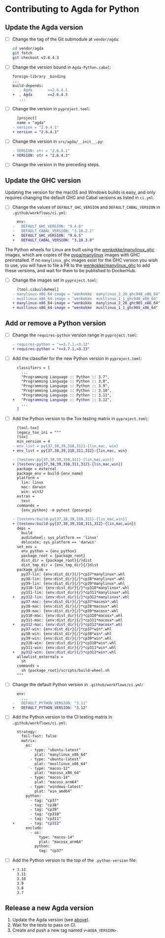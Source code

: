 # Contributing to Agda for Python

## Update the Agda version

- [ ] Change the tag of the Git submodule at `vendor/agda`:

  ```bash
  cd vendor/agda
  git fetch
  git checkout v2.6.4.3
  ```

- [ ] Change the version bound in `Agda-Python.cabal`:

  ```diff
  foreign-library _binding
  ...
  build-depends:
  -  , Agda       ==2.6.4.1
  +  , Agda       ==2.6.4.3
     ...
  ```

- [ ] Change the version in `pyproject.toml`:

  ```diff
    [project]
    name = "agda"
  - version = "2.6.4.1"
  + version = "2.6.4.3"
  ```

- [ ] Change the version in `src/agda/__init__.py`:

  ```diff
  - VERSION: str = "2.6.4.1"
  + VERSION: str = "2.6.4.3"
  ```

- [ ] Change the version in the preceding steps.

## Update the GHC version

Updating the version for the macOS and Windows builds is easy, and only requires changing the default GHC and Cabal versions as listed in `ci.yml`.

- [ ] Change the values of `DEFAULT_GHC_VERSION` and `DEFAULT_CABAL_VERSION` in `.github/workflows/ci.yml`:

  ```diff
    env:
  -   DEFAULT_GHC_VERSION: "9.4.8"
  -   DEFAULT_CABAL_VERSION: "3.10.2.1"
  +   DEFAULT_GHC_VERSION: "9.6.5"
  +   DEFAULT_CABAL_VERSION: "3.10.3.0"
  ```

The Python wheels for Linux are built using the [wenkokke/manylinux_ghc] images, which are copies of the [pypa/manylinux] images with GHC preinstalled.
If no `manylinux_ghc` images exist for the GHC version you wish to use, you will have to file a PR to  the [wenkokke/manylinux_ghc] to add these versions, and wait for them to be published to DockerHub.

- [ ] Change the images set in `pyproject.toml`:

  ```diff
    [tool.cibuildwheel]
  - manylinux-x86_64-image = "wenkokke  manylinux_2_28_ghc948_x86_64"
  - musllinux-x86_64-image = "wenkokke  musllinux_1_1_ghc948_x86_64"
  + manylinux-x86_64-image = "wenkokke  manylinux_2_28_ghc965_x86_64"
  + musllinux-x86_64-image = "wenkokke  musllinux_1_1_ghc965_x86_64"
  ```

## Add or remove a Python version

- [ ] Change the `requires-python` version range in `pyproject.toml`:

  ```diff
  - requires-python = ">=3.7.1,<3.12"
  + requires-python = ">=3.7.1,<3.13"
  ```

- [ ] Add the classifier for the new Python version in `pyproject.toml`:

  ```diff
    classifiers = [
      ...
      "Programming Language :: Python :: 3.7",
      "Programming Language :: Python :: 3.8",
      "Programming Language :: Python :: 3.9",
      "Programming Language :: Python :: 3.10",
      "Programming Language :: Python :: 3.11",
  +   "Programming Language :: Python :: 3.12",
      ...
    ]
  ```

- [ ] Add the Python version to the Tox testing matrix in `pyproject.toml`:

  ```diff
    [tool.tox]
    legacy_tox_ini = """
    [tox]
    min_version = 4
  - env_list = py{37,38,39,310,311}-{lin,mac, win}
  + env_list = py{37,38,39,310,311,312}-{lin,mac, win}
  
  - [testenv:py{37,38,39,310,311}-{lin,mac,win}]
  + [testenv:py{37,38,39,310,311,312}-{lin,mac,win}]
    package = external
    package_env = build-{env_name}
    platform =
      lin: linux
      mac: darwin
      win: win32
    extras =
      test
    commands =
      {env_python} -m pytest {posargs}
    
  - [testenv:build-py{37,38,39,310,311}-{lin,mac,win}]
  + [testenv:build-py{37,38,39,310,311,312}-{lin,mac,win}]
    deps =
      build
      auditwheel; sys_platform == 'linux'
      delocate; sys_platform == 'darwin'
    set_env =
      env_python = {env_python}
      package_root = {package_root}
      dist_dir = {package_root}{/}dist
      dist_tmp_dir = {env_tmp_dir}{/}dist
    package_glob =
      py37-lin: {env:dist_dir}{/}*cp37*manylinux*.whl
      py38-lin: {env:dist_dir}{/}*cp38*manylinux*.whl
      py39-lin: {env:dist_dir}{/}*cp39*manylinux*.whl
      py310-lin: {env:dist_dir}{/}*cp310*manylinux*.whl
      py311-lin: {env:dist_dir}{/}*cp311*manylinux*.whl
  +   py312-lin: {env:dist_dir}{/}*cp312*manylinux*.whl
      py37-mac: {env:dist_dir}{/}*cp37*macosx*.whl
      py38-mac: {env:dist_dir}{/}*cp38*macosx*.whl
      py39-mac: {env:dist_dir}{/}*cp39*macosx*.whl
      py310-mac: {env:dist_dir}{/}*cp310*macosx*.whl
      py311-mac: {env:dist_dir}{/}*cp311*macosx*.whl
  +   py312-mac: {env:dist_dir}{/}*cp312*macosx*.whl
      py37-win: {env:dist_dir}{/}*cp37*win*.whl
      py38-win: {env:dist_dir}{/}*cp38*win*.whl
      py39-win: {env:dist_dir}{/}*cp39*win*.whl
      py310-win: {env:dist_dir}{/}*cp310*win*.whl
      py311-win: {env:dist_dir}{/}*cp311*win*.whl
  +   py312-win: {env:dist_dir}{/}*cp312*win*.whl
    allowlist_externals =
      sh
    commands =
      sh {package_root}/scripts/build-wheel.sh
    """
  ```

- [ ] Change the default Python version in `.github/workflows/ci.yml`:

  ```diff
    env:
      ...
  -   DEFAULT_PYTHON_VERSION: "3.11"
  +   DEFAULT_PYTHON_VERSION: "3.12"
  ```

- [ ] Add the Python version to the CI testing matrix in `.github/workflows/ci.yml`:

  ```diff
    strategy:
      fail-fast: false
      matrix:
        os:
          - type: "ubuntu-latest"
            plat: "manylinux_x86_64"
          - type: "ubuntu-latest"
            plat: "musllinux_x86_64"
          - type: "macos-12"
            plat: "macosx_x86_64"
          - type: "macos-14"
            plat: "macosx_arm64"
          - type: "windows-latest"
            plat: "win_amd64"
        python:
          - tag: "cp37"
          - tag: "cp38"
          - tag: "cp39"
          - tag: "cp310"
          - tag: "cp311"
  +       - tag: "cp312"
        exclude:
          - os:
              type: "macos-14"
              plat: "macosx_arm64"
            python:
              tag: "cp37"
  ```

- [ ] Add the Python version to the top of the `.python-version` file:

  ```diff
  + 3.12
    3.11
    3.10
    3.9
    3.8
    3.7
  ```

## Release a new Agda version

1. Update the Agda version (see [above](#update-the-agda-version)).
2. Wait for the tests to pass on CI.
3. Create and push a new tag named `v<AGDA_VERSION>`.

[wenkokke/manylinux_ghc]: https://github.com/wenkokke/manylinux_ghc
[pypa/manylinux]: https://github.com/pypa/manylinux
